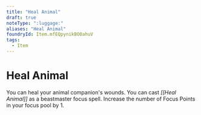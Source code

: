 ```yaml
---
title: "Heal Animal"
draft: true
noteType: ":luggage:"
aliases: "Heal Animal"
foundryId: Item.mfEQpynikBO0ahuV
tags:
  - Item
---
```


# Heal Animal

You can heal your animal companion's wounds. You can cast _[[Heal Animal]]_ as a beastmaster focus spell. Increase the number of Focus Points in your focus pool by 1.
